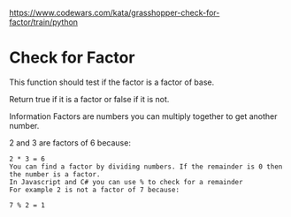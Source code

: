 https://www.codewars.com/kata/grasshopper-check-for-factor/train/python

# Check for Factor
This function should test if the factor is a factor of base.

Return true if it is a factor or false if it is not.

Information
Factors are numbers you can multiply together to get another number.

2 and 3 are factors of 6 because:
```
2 * 3 = 6
You can find a factor by dividing numbers. If the remainder is 0 then the number is a factor.
In Javascript and C# you can use % to check for a remainder
For example 2 is not a factor of 7 because:

7 % 2 = 1
```
